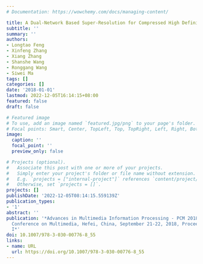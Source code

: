 ```yaml
---
# Documentation: https://wowchemy.com/docs/managing-content/

title: A Dual-Network Based Super-Resolution for Compressed High Definition Video
subtitle: ''
summary: ''
authors:
- Longtao Feng
- Xinfeng Zhang
- Xiang Zhang
- Shanshe Wang
- Ronggang Wang
- Siwei Ma
tags: []
categories: []
date: '2018-01-01'
lastmod: 2022-12-05T16:14:15+08:00
featured: false
draft: false

# Featured image
# To use, add an image named `featured.jpg/png` to your page's folder.
# Focal points: Smart, Center, TopLeft, Top, TopRight, Left, Right, BottomLeft, Bottom, BottomRight.
image:
  caption: ''
  focal_point: ''
  preview_only: false

# Projects (optional).
#   Associate this post with one or more of your projects.
#   Simply enter your project's folder or file name without extension.
#   E.g. `projects = ["internal-project"]` references `content/project/deep-learning/index.md`.
#   Otherwise, set `projects = []`.
projects: []
publishDate: '2022-12-05T08:14:15.559139Z'
publication_types:
- '1'
abstract: ''
publication: '*Advances in Multimedia Information Processing - PCM 2018 - 19th Pacific-Rim
  Conference on Multimedia, Hefei, China, September 21-22, 2018, Proceedings, Part
  I*'
doi: 10.1007/978-3-030-00776-8_55
links:
- name: URL
  url: https://doi.org/10.1007/978-3-030-00776-8_55
---
```

